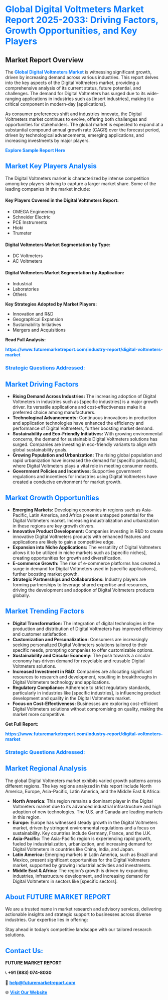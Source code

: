 <h1 style="color: #007BFF;">Global Digital Voltmeters Market Report 2025-2033: Driving Factors, Growth Opportunities, and Key Players</h1>

<section id="overview">
<h2>Market Report Overview</h2>
<p>The <a href="https://www.futuremarketreport.com/industry-report/digital-voltmeters-market" style="color: #007BFF; text-decoration: none;"><strong>Global Digital Voltmeters Market</strong></a> is witnessing significant growth, driven by increasing demand across various industries. This report delves into the key aspects of the Digital Voltmeters market, providing a comprehensive analysis of its current status, future potential, and challenges. The demand for Digital Voltmeters has surged due to its wide-ranging applications in industries such as [insert industries], making it a critical component in modern-day [applications].</p>
<p>As consumer preferences shift and industries innovate, the Digital Voltmeters market continues to evolve, offering both challenges and opportunities for stakeholders. The global market is expected to expand at a substantial compound annual growth rate (CAGR) over the forecast period, driven by technological advancements, emerging applications, and increasing investments by major players.</p>
</section>

<section id="overview">
<p><a href="https://www.futuremarketreport.com/request-sample/reportId=29345" style="color: #007BFF; text-decoration: none;"><strong>Explore Sample Report Here</strong></a></p>
</section>

<section id="key-players">
<h2 style="color: #007BFF;">Market Key Players Analysis</h2>
<p>The Digital Voltmeters market is characterized by intense competition among key players striving to capture a larger market share. Some of the leading companies in the market include:</p>
<h4>Key Players Covered in the Digital Voltmeters Report:</h4>
<ul><li>OMEGA Engineering</li><li>Schneider Electric</li><li>PCE Instruments</li><li>Hioki</li><li>Trumeter</li></ul>
<h4>Digital Voltmeters Market Segmentation by Type:</h4>
<ul><li>DC Voltmeters</li><li>AC Voltmeters</li></ul>

<h4>Digital Voltmeters Market Segmentation by Application:</h4>
<ul><li>Industrial</li><li>Laboratories</li><li>Others</li></ul>
<p><strong>Key Strategies Adopted by Market Players:</strong></p>
<ul>
<li>Innovation and R&D</li>
<li>Geographical Expansion</li>
<li>Sustainability Initiatives</li>
<li>Mergers and Acquisitions</li>
</ul>
</section>

<section>
<p><strong>Read Full Analysis: </strong></p><a href="https://www.futuremarketreport.com/industry-report/digital-voltmeters-market" style="color: #007BFF; text-decoration: none;"><strong>https://www.futuremarketreport.com/industry-report/digital-voltmeters-market</strong></a>
<h3 style="color: #007BFF;">Strategic Questions Addressed:</h3>
</section>

<section id="driving-factors">
<h2 style="color: #007BFF;">Market Driving Factors</h2>
<ul>
<li><strong>Rising Demand Across Industries:</strong> The increasing adoption of Digital Voltmeters in industries such as [specific industries] is a major growth driver. Its versatile applications and cost-effectiveness make it a preferred choice among manufacturers.</li>
<li><strong>Technological Advancements:</strong> Continuous innovations in production and application technologies have enhanced the efficiency and performance of Digital Voltmeters, further boosting market demand.</li>
<li><strong>Sustainability and Eco-Friendly Initiatives:</strong> With growing environmental concerns, the demand for sustainable Digital Voltmeters solutions has surged. Companies are investing in eco-friendly variants to align with global sustainability goals.</li>
<li><strong>Growing Population and Urbanization:</strong> The rising global population and rapid urbanization have increased the demand for [specific products], where Digital Voltmeters plays a vital role in meeting consumer needs.</li>
<li><strong>Government Policies and Incentives:</strong> Supportive government regulations and incentives for industries using Digital Voltmeters have created a conducive environment for market growth.</li>
</ul>
</section>

<section id="growth-opportunities">
<h2 style="color: #007BFF;">Market Growth Opportunities</h2>
<ul>
<li><strong>Emerging Markets:</strong> Developing economies in regions such as Asia-Pacific, Latin America, and Africa present untapped potential for the Digital Voltmeters market. Increasing industrialization and urbanization in these regions are key growth drivers.</li>
<li><strong>Innovative Product Development:</strong> Companies investing in R&D to create innovative Digital Voltmeters products with enhanced features and applications are likely to gain a competitive edge.</li>
<li><strong>Expansion into Niche Applications:</strong> The versatility of Digital Voltmeters allows it to be utilized in niche markets such as [specific niches], creating opportunities for growth and diversification.</li>
<li><strong>E-commerce Growth:</strong> The rise of e-commerce platforms has created a surge in demand for Digital Voltmeters used in [specific applications], further boosting market growth.</li>
<li><strong>Strategic Partnerships and Collaborations:</strong> Industry players are forming partnerships to leverage shared expertise and resources, driving the development and adoption of Digital Voltmeters products globally.</li>
</ul>
</section>

<section id="trending-factors">
<h2 style="color: #007BFF;">Market Trending Factors</h2>
<ul>
<li><strong>Digital Transformation:</strong> The integration of digital technologies in the production and distribution of Digital Voltmeters has improved efficiency and customer satisfaction.</li>
<li><strong>Customization and Personalization:</strong> Consumers are increasingly seeking personalized Digital Voltmeters solutions tailored to their specific needs, prompting companies to offer customizable options.</li>
<li><strong>Sustainability and Circular Economy:</strong> The push towards a circular economy has driven demand for recyclable and reusable Digital Voltmeters solutions.</li>
<li><strong>Increased Investment in R&D:</strong> Companies are allocating significant resources to research and development, resulting in breakthroughs in Digital Voltmeters technology and applications.</li>
<li><strong>Regulatory Compliance:</strong> Adherence to strict regulatory standards, particularly in industries like [specific industries], is influencing product development and quality in the Digital Voltmeters market.</li>
<li><strong>Focus on Cost-Effectiveness:</strong> Businesses are exploring cost-efficient Digital Voltmeters solutions without compromising on quality, making the market more competitive.</li>
</ul>
</section>

<section>
<p><strong>Get Full Report: </strong></p><a href="https://www.futuremarketreport.com/industry-report/digital-voltmeters-market" style="color: #007BFF; text-decoration: none;"><strong>https://www.futuremarketreport.com/industry-report/digital-voltmeters-market</strong></a>
<h3 style="color: #007BFF;">Strategic Questions Addressed:</h3>
</section>


<section id="regional-analysis">
<h2 style="color: #007BFF;">Market Regional Analysis</h2>
<p>The global Digital Voltmeters market exhibits varied growth patterns across different regions. The key regions analyzed in this report include North America, Europe, Asia-Pacific, Latin America, and the Middle East & Africa:</p>
<ul>
<li><strong>North America:</strong> This region remains a dominant player in the Digital Voltmeters market due to its advanced industrial infrastructure and high adoption of new technologies. The U.S. and Canada are leading markets in this region.</li>
<li><strong>Europe:</strong> Europe has witnessed steady growth in the Digital Voltmeters market, driven by stringent environmental regulations and a focus on sustainability. Key countries include Germany, France, and the U.K.</li>
<li><strong>Asia-Pacific:</strong> The Asia-Pacific region is experiencing rapid growth, fueled by industrialization, urbanization, and increasing demand for Digital Voltmeters in countries like China, India, and Japan.</li>
<li><strong>Latin America:</strong> Emerging markets in Latin America, such as Brazil and Mexico, present significant opportunities for the Digital Voltmeters market, supported by growing industrial activities and investments.</li>
<li><strong>Middle East & Africa:</strong> The region’s growth is driven by expanding industries, infrastructure development, and increasing demand for Digital Voltmeters in sectors like [specific sectors].</li>
</ul>
</section>

<footer>
<h2 style="color: #007BFF;">About FUTURE MARKET REPORT</h2>
<p>We are a trusted name in market research and advisory services, delivering actionable insights and strategic support to businesses across diverse industries. Our expertise lies in offering:</p>

<p>Stay ahead in today’s competitive landscape with our tailored research solutions.</p>

<h2 style="color: #007BFF;">Contact Us:</h2>
<p><strong>FUTURE MARKET REPORT</strong></p>
<p>📞 <strong>+91 (883) 074-8030</strong></p>
<p>📧 <strong><a href="mailto:help@futuremarketreport.com" style="color: #007BFF;">help@futuremarketreport.com</a></strong></p>
<p>🌐 <strong><a href="https://www.futuremarketreport.com/" style="color: #007BFF;">Visit Our Website</a></strong></p>
</footer>